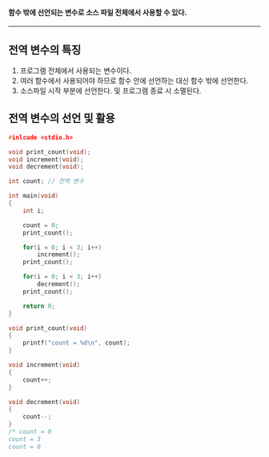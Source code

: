 #### 함수 밖에 선언되는 변수로 소스 파일 전체에서 사용할 수 있다. ####
___

## 전역 변수의 특징 ##

1. 프로그램 전체에서 사용되는 변수이다.
2. 여러 함수에서 사용되어야 하므로 함수 안에 선언하는 대신 함수 밖에 선언한다.
3. 소스파일 시작 부분에 선언한다. 및 프로그램 종료 시 소멸된다.

## 전역 변수의 선언 및 활용 ##
```c
#inlcude <stdio.h>

void print_count(void);
void increment(void);
void decrement(void);

int count; // 전역 변수 

int main(void)
{
	int i;

	count = 0;
	print_count();

	for(i = 0; i < 3; i++)
		increment();
	print_count();

	for(i = 0; i < 3; i++)
		decrement();
	print_count();

	return 0;
}

void print_count(void)
{
	printf("count = %d\n", count);
}

void increment(void)
{
	count++;
}

void decrement(void)
{
	count--;
}
/* count = 0
count = 3
count = 0
```